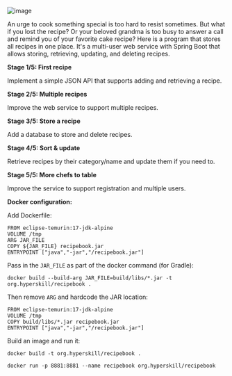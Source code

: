 ![image](https://user-images.githubusercontent.com/22905040/202402593-99fd44cc-e148-4a70-a718-85e7300d2062.png)

An urge to cook something special is too hard to resist sometimes. But what if you lost the recipe? Or your beloved grandma is too busy to answer a call and remind you of your favorite cake recipe? Here is a program that stores all recipes in one place. It's a multi-user web service with Spring Boot that allows storing, retrieving, updating, and deleting recipes.

**Stage 1/5: First recipe**

Implement a simple JSON API that supports adding and retrieving a recipe.

**Stage 2/5: Multiple recipes**

Improve the web service to support multiple recipes.

**Stage 3/5: Store a recipe**

Add a database to store and delete recipes.

**Stage 4/5: Sort & update**

Retrieve recipes by their category/name and update them if you need to.

**Stage 5/5: More chefs to table**

Improve the service to support registration and multiple users.

**Docker configuration:**

Add Dockerfile:
```
FROM eclipse-temurin:17-jdk-alpine
VOLUME /tmp
ARG JAR_FILE
COPY ${JAR_FILE} recipebook.jar
ENTRYPOINT ["java","-jar","/recipebook.jar"]
```
Pass in the ```JAR_FILE``` as part of the docker command (for Gradle):
```
docker build --build-arg JAR_FILE=build/libs/*.jar -t org.hyperskill/recipebook .
```
Then remove ```ARG``` and hardcode the JAR location:
```
FROM eclipse-temurin:17-jdk-alpine
VOLUME /tmp
COPY build/libs/*.jar recipebook.jar
ENTRYPOINT ["java","-jar","/recipebook.jar"]
```
Build an image and run it:
```
docker build -t org.hyperskill/recipebook .

docker run -p 8881:8881 --name recipebook org.hyperskill/recipebook
```